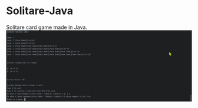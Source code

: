 # Solitare-Java
Solitare card game made in Java.
![Solitare demo](https://github.com/nasseh02/Solitare-Java/blob/main/assets/solitaregif.gif)
